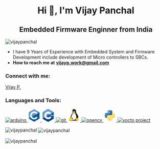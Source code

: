 <h1 align="center">Hi 👋, I'm Vijay Panchal</h1>
<h2 align="center">Embedded Firmware Enginner  from India</h2>

<p align="left"> <img src="https://komarev.com/ghpvc/?username=vijaypanchal&label=Profile%20views&color=0e75b6&style=flat" alt="vijaypanchal" /> </p>

- I have 9 Years of Experience with Embedded System and Firmware Development include development of Micro controllers to SBCs.
- **How to reach me at** **vijayp.work@gmail.com**

<h3 align="left">Connect with me:</h3>
<div class="badge-base LI-profile-badge" data-locale="en_US" data-size="medium" data-theme="light" data-type="VERTICAL" data-vanity="vijaykpanchal" data-version="v1"><a class="badge-base__link LI-simple-link" href="https://in.linkedin.com/in/vijaykpanchal?trk=profile-badge">Vijay P.</a></div>    
</p>

<h3 align="left">Languages and Tools:</h3>
<p align="left"> 
    <a href="https://www.arduino.cc/" target="_blank"> 
        <img src="https://cdn.worldvectorlogo.com/logos/arduino-1.svg" alt="arduino" width="40" height="40"/> 
    </a> 
    <a href="https://www.cprogramming.com/" target="_blank"> 
        <img src="https://raw.githubusercontent.com/devicons/devicon/master/icons/c/c-original.svg"     alt="c" width="40" height="40"/> 
    </a> 
    <a href="https://www.w3schools.com/cpp/" target="_blank"> 
        <img src="https://raw.githubusercontent.com/devicons/devicon/master/icons/cplusplus/cplusplus-original.svg" alt="cplusplus" width="40" height="40"/> 
    </a> 
    <a href="https://git-scm.com/" target="_blank"> 
        <img src="https://www.vectorlogo.zone/logos/git-scm/git-scm-icon.svg" alt="git" width="40" height="40"/> 
    </a> 
    <a href="https://www.linux.org/" target="_blank"> 
        <img src="https://raw.githubusercontent.com/devicons/devicon/master/icons/linux/linux-original.svg" alt="linux" width="40" height="40"/> 
    </a> 
    <a href="https://opencv.org/" target="_blank"> 
        <img src="https://www.vectorlogo.zone/logos/opencv/opencv-icon.svg" alt="opencv" width="40" height="40"/>
    </a> 
    <a href="https://www.python.org" target="_blank"> 
        <img src="https://raw.githubusercontent.com/devicons/devicon/master/icons/python/python-original.svg" alt="python" width="40" height="40"/> 
    </a> 
    <a href="https://www.yoctoproject.org" target="_blank">
    <img src="https://raw.githubusercontent.com/devicons/devicon/master/icons/yoctoproject/yoctoproject.svg" alt="yocto project" width="40" height="40"/> 
    </a>
</p>

<p><img align="left" src="https://github-readme-stats.vercel.app/api/top-langs?username=vijaypanchal&show_icons=true&locale=en&layout=compact" alt="vijaypanchal" /></p>

<p>&nbsp;<img align="center" src="https://github-readme-stats.vercel.app/api?username=vijaypanchal&show_icons=true&locale=en" alt="vijaypanchal" /></p>

<p><img align="center" src="https://github-readme-streak-stats.herokuapp.com/?user=vijaypanchal&" alt="vijaypanchal" /></p>



              
